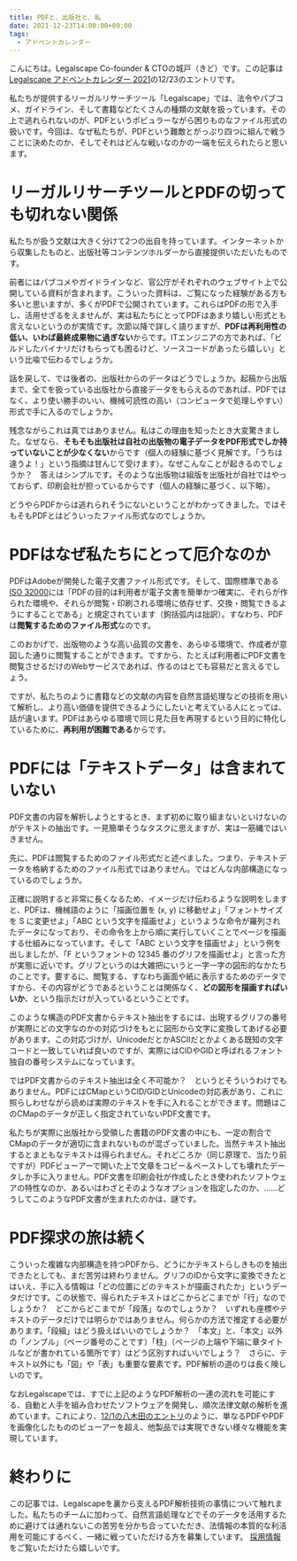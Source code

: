 ```yaml
---
title: PDFと、出版社と、私
date: 2021-12-23T14:00:00+09:00
tags:
  - アドベントカレンダー
---
```


こんにちは。Legalscape Co-founder & CTOの城戸（きど）です。この記事は[Legalscape アドベントカレンダー 2021](https://qiita.com/advent-calendar/2021/legalscape)の12/23のエントリです。

私たちが提供するリーガルリサーチツール「Legalscape」では、法令やパブコメ、ガイドライン、そして書籍などたくさんの種類の文献を扱っています。その上で逃れられないのが、PDFというポピュラーながら困りものなファイル形式の扱いです。今回は、なぜ私たちが、PDFという難敵とがっぷり四つに組んで戦うことに決めたのか、そしてそれはどんな戦いなのかの一端を伝えられたらと思います。

# リーガルリサーチツールとPDFの切っても切れない関係

私たちが扱う文献は大きく分けて2つの出自を持っています。インターネットから収集したものと、出版社等コンテンツホルダーから直接提供いただいたものです。

前者にはパブコメやガイドラインなど、官公庁がそれぞれのウェブサイト上で公開している資料が含まれます。こういった資料は、ご覧になった経験がある方も多いと思いますが、多くがPDFで公開されています。これらはPDFの形で入手し、活用せざるをえませんが、実は私たちにとってPDFはあまり嬉しい形式とも言えないというのが実情です。次節以降で詳しく語りますが、**PDFは再利用性の低い、いわば最終成果物に過ぎない**からです。ITエンジニアの方であれば、「ビルドしたバイナリだけもらっても困るけど、ソースコードがあったら嬉しい」という比喩で伝わるでしょうか。

話を戻して、では後者の、出版社からのデータはどうでしょうか。起稿から出版まで、全てを扱っている出版社から直接データをもらえるのであれば、PDFではなく、より使い勝手のいい、機械可読性の高い（コンピュータで処理しやすい）形式で手に入るのでしょうか。

残念ながらこれは真ではありません。私はこの理由を知ったとき大変驚きました。なぜなら、**そもそも出版社は自社の出版物の電子データをPDF形式でしか持っていないことが少なくない**からです（個人の経験に基づく見解です。「うちは違うよ！」という指摘は甘んじて受けます）。なぜこんなことが起きるのでしょうか？　答えはシンプルです。そのような出版物は組版を出版社が自社ではやっておらず、印刷会社が担っているからです（個人の経験に基づく、以下略）。

どうやらPDFからは逃れられそうにないということがわかってきました。ではそもそもPDFとはどういったファイル形式なのでしょうか。

# PDFはなぜ私たちにとって厄介なのか

PDFはAdobeが開発した電子文書ファイル形式です。そして、国際標準である[ISO 32000](https://www.iso.org/standard/51502.html)には「PDFの目的は利用者が電子文書を簡単かつ確実に、それらが作られた環境や、それらが閲覧・印刷される環境に依存せず、交換・閲覧できるようにすることである」と規定されています（鉤括弧内は拙訳）。すなわち、PDFは**閲覧するためのファイル形式**なのです。

このおかげで、出版物のような高い品質の文書を、あらゆる環境で、作成者が意図した通りに閲覧することができます。ですから、たとえば利用者にPDF文書を閲覧させるだけのWebサービスであれば、作るのはとても容易だと言えるでしょう。

ですが、私たちのように書籍などの文献の内容を自然言語処理などの技術を用いて解析し、より高い価値を提供できるようにしたいと考えている人にとっては、話が違います。PDFはあらゆる環境で同じ見た目を再現するという目的に特化しているために、**再利用が困難である**からです。

# PDFには「テキストデータ」は含まれていない

PDF文書の内容を解析しようとするとき、まず初めに取り組まないといけないのがテキストの抽出です。一見簡単そうなタスクに思えますが、実は一筋縄ではいきません。

先に、PDFは閲覧するためのファイル形式だと述べました。つまり、テキストデータを格納するためのファイル形式ではありません。ではどんな内部構造になっているのでしょうか。

正確に説明すると非常に長くなるため、イメージだけ伝わるような説明をしますと、PDFは、機械語のように「描画位置を (x, y) に移動せよ」「フォントサイズを S に変更せよ」「ABC という文字を描画せよ」というような命令が羅列されたデータになっており、その命令を上から順に実行していくことでページを描画する仕組みになっています。そして「ABC という文字を描画せよ」という例を出しましたが、「F というフォントの 12345 番のグリフを描画せよ」と言った方が実態に近いです。グリフというのは大雑把にいうと一字一字の図形的なかたちのことです。要するに、閲覧する、すなわち画面や紙に表示するためのデータですから、その内容がどうであるということは関係なく、**どの図形を描画すればいいか**、という指示だけが入っているということです。

このような構造のPDF文書からテキスト抽出をするには、出現するグリフの番号が実際にどの文字なのかの対応づけをもとに図形から文字に変換してあげる必要があります。この対応づけが、UnicodeだとかASCIIだとかよくある既知の文字コードと一致していれば良いのですが、実際にはCIDやGIDと呼ばれるフォント独自の番号システムになっています。

ではPDF文書からのテキスト抽出は全く不可能か？　というとそういうわけでもありません。PDFにはCMapというCID/GIDとUnicodeの対応表があり、これに照らしわせながら読めば実際のテキストを手に入れることができます。問題はこのCMapのデータが正しく指定されていないPDF文書です。

私たちが実際に出版社から受領した書籍のPDF文書の中にも、一定の割合でCMapのデータが適切に含まれないものが混ざっていました。当然テキスト抽出するとまともなテキストは得られません。それどころか（同じ原理で、当たり前ですが）PDFビューアーで開いた上で文章をコピー＆ペーストしても壊れたデータしか手に入りません。PDF文書を印刷会社が作成したとき使われたソフトウェアの特性なのか、あるいはわざとそのようなオプションを指定したのか、……どうしてこのようなPDF文書が生まれたのかは、謎です。

# PDF探求の旅は続く

こういった複雑な内部構造を持つPDFから、どうにかテキストらしきものを抽出できたとしても、まだ苦労は終わりません。グリフのIDから文字に変換できたとはいえ、手に入る情報は「どの位置にどのテキストが描画されたか」というデータだけです。この状態で、得られたテキストはどこからどこまでが「行」なのでしょうか？　どこからどこまでが「段落」なのでしょうか？　いずれも座標やテキストのデータだけでは明らかではありません。何らかの方法で推定する必要があります。「段組」はどう扱えばいいのでしょうか？　「本文」と、「本文」以外の「ノンブル」（ページ番号のことです）「柱」（ページの上端や下端に章タイトルなどが書かれている箇所です）はどう区別すればいいでしょう？　さらに、テキスト以外にも「図」や「表」も重要な要素です。PDF解析の道のりは長く険しいのです。

なおLegalscapeでは、すでに上記のようなPDF解析の一連の流れを可能にする、自動と人手を組み合わせたソフトウェアを開発し、順次法律文献の解析を進めています。これにより、[12/1の八木田のエントリ](https://note.com/legalscape/n/nb21cfd8bc0c2)のように、単なるPDFやPDFを画像化したもののビューアーを超え、他製品では実現できない様々な機能を実現しています。

# 終わりに

この記事では、Legalscapeを裏から支えるPDF解析技術の事情について触れました。私たちのチームに加わって、自然言語処理などでそのデータを活用するために避けては通れないこの苦労を分かち合っていただき、法情報の本質的な利活用を可能にするべく、一緒に戦っていただける方を募集しています。
[採用情報](https://legalscape.notion.site/09aeb478072946c18249495b8fb63fcd)をご覧いただけたら嬉しいです。
